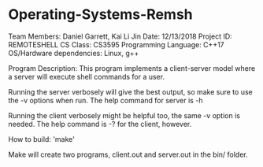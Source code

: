 # Operating-Systems-Remsh

Team Members:			      	Daniel Garrett, Kai Li Jin
Date:				          		12/13/2018
Project ID:			      		REMOTESHELL
CS Class:					        CS3595
Programming Language:		  C++17
OS/Hardware dependencies:	Linux, g++

Program Description:	This program implements a client-server model
where a server will execute shell commands for a user. 

Running the server verbosely will give the best output, so make sure to 
use the -v options when run. The help command for server is -h

Running the client verbosely might be helpful too, the same -v option is
needed. The help command is -? for the client, however.

How to build:	'make'

Make will create two programs, client.out and server.out in the bin/ folder.
